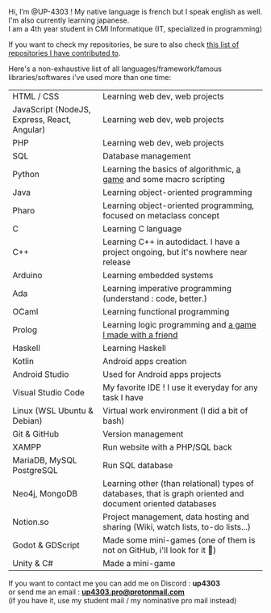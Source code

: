 Hi, I’m @UP-4303 ! My native language is french but I speak english as well. I'm also currently learning japanese.  
I am a 4th year student in CMI Informatique (IT, specialized in programming)

If you want to check my repositories, be sure to also check [this list of repositories I have contributed to](https://github.com/stars/UP-4303/lists/contributor).

Here's a non-exhaustive list of all languages/framework/famous libraries/softwares i've used more than one time:

|  |  |
| - | - |
| HTML / CSS                                    | Learning web dev, web projects                                                                               |
| JavaScript (NodeJS, Express, React, Angular)  | Learning web dev, web projects                                                                               |
| PHP                                           | Learning web dev, web projects                                                                               |
| SQL                                           | Database management                                                                                          |
| Python                                        | Learning the basics of algorithmic, [a game](https://github.com/UP-4303/VISI301) and some macro scripting    |
| Java                                          | Learning object-oriented programming                                                                         |
| Pharo                                         | Learning object-oriented programming, focused on metaclass concept                                           |
| C                                             | Learning C language                                                                                          |
| C++                                           | Learning C++ in autodidact. I have a project ongoing, but it's nowhere near release                          |
| Arduino                                       | Learning embedded systems                                                                                    |
| Ada                                           | Learning imperative programming (understand : code, better.)                                                 |
| OCaml                                         | Learning functional programming                                                                              |
| Prolog                                        | Learning logic programming and [a game I made with a friend](https://github.com/UP-4303/PR0L0-G)             |
| Haskell                                       | Learning Haskell                                                                                             |
| Kotlin                                        | Android apps creation                                                                                        |
| Android Studio                                | Used for Android apps projects                                                                               |
| Visual Studio Code                            | My favorite IDE ! I use it everyday for any task I have                                                      |
| Linux (WSL Ubuntu & Debian)                   | Virtual work environment (I did a bit of bash)                                                               |
| Git & GitHub                                  | Version management                                                                                           |
| XAMPP                                         | Run website with a PHP/SQL back                                                                              |
| MariaDB, MySQL PostgreSQL                     | Run SQL database                                                                                             |
| Neo4j, MongoDB                                | Learning other (than relational) types of databases, that is graph oriented and document oriented databases  |
| Notion.so                                     | Project management, data hosting and sharing (Wiki, watch lists, to-do lists...)                             |
| Godot & GDScript                              | Made some mini-games (one of them is not on GitHub, i'll look for it 👀)                                    |
| Unity & C#                                    | Made a mini-game                                                                                             |

If you want to contact me you can add me on Discord : **up4303**  
or send me an email : **<up4303.pro@protonmail.com>**  
(if you have it, use my student mail / my nominative pro mail instead)
